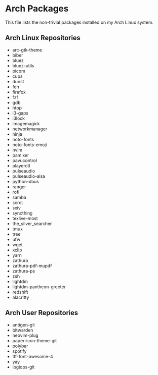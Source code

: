 Arch Packages
=============
This file lists the non-trivial packages installed on my Arch Linux system.

Arch Linux Repositories
-----------------------
* arc-gtk-theme
* biber
* bluez
* bluez-utils
* picom
* cups
* dunst
* feh
* firefox
* fzf
* gdb
* htop
* i3-gaps
* i3lock
* imagemagick
* networkmanager
* ninja
* noto-fonts
* noto-fonts-emoji
* nvim
* pamixer
* pavucontrol
* playerctl
* pulseaudio
* pulseaudio-alsa
* python-dbus
* ranger
* rofi
* samba
* scrot
* sxiv
* syncthing
* texlive-most
* the_silver_searcher
* tmux
* tree
* ufw
* wget
* xclip
* yarn
* zathura
* zathura-pdf-mupdf
* zathura-ps
* zsh
* lightdm
* lightdm-pantheon-greeter
* redshift
* alacritty

Arch User Repositories
----------------------
* antigen-git
* bitwarden
* neovim-plug
* paper-icon-theme-git
* polybar
* spotify
* ttf-font-awesome-4
* yay
* logiops-git

